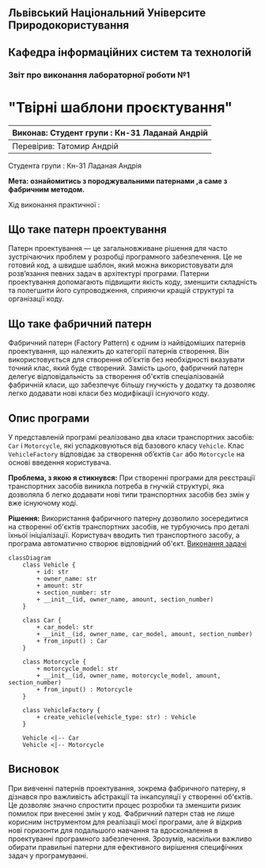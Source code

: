 ## Львівський Національний Університе Природокористування
## Кафедра інформаційних систем та технологій



### Звіт про виконання лабораторної роботи №1
# "Твірні шаблони проєктування"

| Виконав: Студент групи : Кн-31 Ладанай Андрій |
|-----------------------------------------------|
| Перевірив: Татомир Андрій                     |

Студента групи : Кн-31 Ладаная Андрія

**Мета: ознайомитись з породжувальними патернами ,а саме з фабричним методом.**

Хід виконання практичної :

## Що таке патерн проектування

Патерн проектування — це загальновживане рішення для часто зустрічаючих проблем у розробці програмного забезпечення. Це не готовий код, а швидше шаблон, який можна використовувати для розв’язання певних задач в архітектурі програми. Патерни проектування допомагають підвищити якість коду, зменшити складність та полегшити його супроводження, сприяючи кращій структурі та організації коду.

## Що таке фабричний патерн

Фабричний патерн (Factory Pattern) є одним із найвідоміших патернів проектування, що належить до категорії патернів створення. Він використовується для створення об’єктів без необхідності вказувати точний клас, який буде створений. Замість цього, фабричний патерн делегує відповідальність за створення об'єктів спеціалізованій фабричній класи, що забезпечує більшу гнучкість у додатку та дозволяє легко додавати нові класи без модифікації існуючого коду.

## Опис програми

У представленій програмі реалізовано два класи транспортних засобів: `Car` і `Motorcycle`, які успадковуються від базового класу `Vehicle`. Клас `VehicleFactory` відповідає за створення об’єктів `Car` або `Motorcycle` на основі введення користувача. 

**Проблема, з якою я стикнувся:** 
При створенні програми для реєстрації транспортних засобів виникла потреба в гнучкій структурі, яка дозволяла б легко додавати нові типи транспортних засобів без змін у вже існуючому коді. 

**Рішення:** 
Використання фабричного патерну дозволило зосередитися на створенні об'єктів транспортних засобів, не турбуючись про деталі їхньої ініціалізації. Користувач вводить тип транспортного засобу, а програма автоматично створює відповідний об'єкт.
[Виконання задачі](fabric.py)

```mermaid
classDiagram
    class Vehicle {
        + id: str
        + owner_name: str
        + amount: str
        + section_number: str
        + __init__(id, owner_name, amount, section_number)
    }

    class Car {
        + car_model: str
        + __init__(id, owner_name, car_model, amount, section_number)
        + from_input() : Car
    }

    class Motorcycle {
        + motorcycle_model: str
        + __init__(id, owner_name, motorcycle_model, amount, section_number)
        + from_input() : Motorcycle
    }

    class VehicleFactory {
        + create_vehicle(vehicle_type: str) : Vehicle
    }

    Vehicle <|-- Car
    Vehicle <|-- Motorcycle
```

## Висновок

При вивченні патернів проектування, зокрема фабричного патерну, я дізнався про важливість абстракції та інкапсуляції у створенні об'єктів. Це дозволяє значно спростити процес розробки та зменшити ризик помилок при внесенні змін у код. Фабричний патерн став не лише корисним інструментом для реалізації моєї програми, але й відкрив нові горизонти для подальшого навчання та вдосконалення в проектуванні програмного забезпечення. Зрозумів, наскільки важливо обирати правильні патерни для ефективного вирішення специфічних задач у програмуванні.
